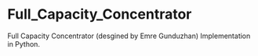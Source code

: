 # Full_Capacity_Concentrator
Full Capacity Concentrator (desgined by Emre Gunduzhan) Implementation in Python.
